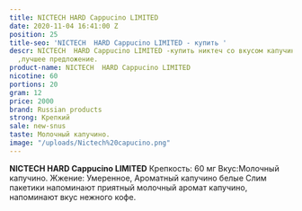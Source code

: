 ```yaml
---
title: NICTECH HARD Cappucino LIMITED
date: 2020-11-04 16:41:00 Z
position: 25
title-seo: 'NICTECH  HARD Cappucino LIMITED - купить '
descr: NICTECH  HARD Cappucino LIMITED -купить никтеч со вкусом капучино в Казахстане
  ,лучшее предложение.
product-name: NICTECH  HARD Cappucino LIMITED
nicotine: 60
portions: 20
gram: 12
price: 2000
brand: Russian products
strong: Крепкий
sale: new-snus
taste: Молочный капучино.
image: "/uploads/Nictech%20capucino.png"
---
```


**NICTECH HARD Cappucino LIMITED**
Крепкость: 60 мг 
Вкус:Молочный капучино.
Жжение: Умеренное, Ароматный капучино белые Слим пакетики напоминают приятный молочный аромат капучино, напоминают вкус нежного кофе.